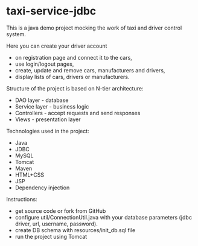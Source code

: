 # taxi-service-jdbc

This is a java demo project mocking the work 
of taxi and driver control system.

Here you can create your driver account 
- on registration page and connect it to the cars,
- use login/logout pages,
- create, update and remove cars, manufacturers and drivers,
- display lists of cars, drivers or manufacturers.

Structure of the project is based on N-tier architecture:
- DAO layer - database
- Service layer - business logic
- Controllers - accept requests and send responses
- Views - presentation layer

Technologies used in the project:
- Java
- JDBC
- MySQL
- Tomcat
- Maven
- HTML+CSS
- JSP
- Dependency injection

Instructions:
- get source code or fork from GitHub
- configure util/ConnectionUtil.java with your database parameters (jdbc driver, url, username, password).
- create DB schema with resources/init_db.sql file
- run the project using Tomcat
